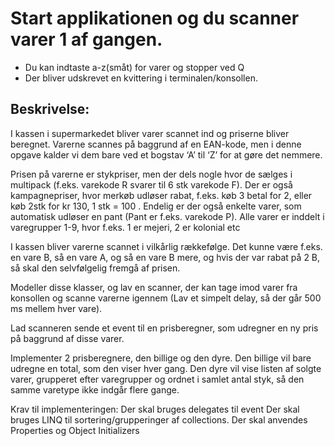 # Start applikationen og du scanner varer 1 af gangen.
- Du kan indtaste a-z(småt) for varer og stopper ved Q
- Der bliver udskrevet en kvittering i terminalen/konsollen.

## Beskrivelse:

I kassen i supermarkedet bliver varer scannet ind og priserne bliver beregnet. Varerne scannes på baggrund af en EAN-kode, men i denne opgave kalder vi dem bare ved et bogstav ‘A’ til ‘Z’ for at gøre det nemmere.

Prisen på varerne er stykpriser, men der dels nogle hvor de sælges i multipack (f.eks. varekode R svarer til 6 stk varekode F). Der er også kampagnepriser, hvor merkøb udløser rabat, f.eks. køb 3 betal for 2, eller køb 2stk for kr 130, 1 stk = 100 . Endelig er der også enkelte varer, som automatisk udløser en pant (Pant er f.eks. varekode P). Alle varer er inddelt i varegrupper 1-9, hvor f.eks. 1 er mejeri, 2 er kolonial etc

I kassen bliver varerne scannet i vilkårlig rækkefølge. Det kunne være f.eks. en vare B, så en vare A, og så en vare B mere, og hvis der var rabat på 2 B, så skal den selvfølgelig fremgå af prisen.

Modeller disse klasser, og lav en scanner, der kan tage imod varer fra konsollen og scanne varerne igennem (Lav et simpelt delay, så der går 500 ms mellem hver vare).

Lad scanneren sende et event til en prisberegner, som udregner en ny pris på baggrund af disse varer.

Implementer 2 prisberegnere, den billige og den dyre. Den billige vil bare udregne en total, som den viser hver gang. Den dyre vil vise listen af solgte varer, grupperet efter varegrupper og ordnet i samlet antal styk, så den samme varetype ikke indgår flere gange.

Krav til implementeringen:
Der skal bruges delegates til event
Der skal bruges LINQ til sortering/grupperinger af collections.
Der skal anvendes Properties og Object Initializers
